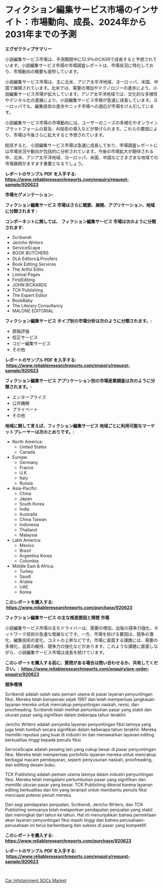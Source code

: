 <p><h1>フィクション編集サービス市場のインサイト：市場動向、成長、2024年から2031年までの予測</h1></p><p><strong>エグゼクティブサマリー</strong></p>
<p><p>小説編集サービス市場は、予測期間中に12.9％のCAGRで成長すると予想されています。小説編集サービス市場の市場調査レポートは、市場状況に特化しており、市場動向の概要も提供しています。</p><p>小説編集サービス市場は、主に北米、アジア太平洋地域、ヨーロッパ、米国、中国で展開されています。北米では、需要の増加やテクノロジーの進歩により、小説編集サービス市場が拡大しています。アジア太平洋地域では、文化的な多様性やデジタル化の進展により、小説編集サービス市場が急速に成長しています。ヨーロッパでも、編集技術の進歩やニッチ市場への適応が市場をけん引しています。</p><p>小説編集サービス市場の市場動向には、ユーザーのニーズの多様化やオンラインプラットフォームの普及、AI技術の導入などが挙げられます。これらの要因により、市場は今後さらに拡大すると予想されています。</p><p>総括すると、小説編集サービス市場は急速に成長しており、市場調査レポートには市場状況や動向が包括的に分析されています。今後の市場拡大が期待される中、北米、アジア太平洋地域、ヨーロッパ、米国、中国などさまざまな地域での市場展開がますます重要となるでしょう。</p></p>
<p><strong>レポートのサンプル PDF を入手する: <a href="https://www.reliableresearchreports.com/enquiry/request-sample/920623">https://www.reliableresearchreports.com/enquiry/request-sample/920623</a></strong></p>
<p><strong>市場セグメンテーション:</strong></p>
<p><strong> フィクション編集サービス 市場はさらに概要、展開、アプリケーション、地域に分類されます :</strong></p>
<p><strong>コンポーネントに関しては、 フィクション編集サービス 市場は次のように分類されます: &nbsp;</strong></p>
<p><ul><li>Scribendi</li><li>Jericho Writers</li><li>ServiceScape</li><li>BOOK BUTCHERS</li><li>DLA Editors＆Proofers</li><li>Book Editing Services</li><li>The Artful Edito</li><li>Liminal Pages</li><li>FirstEditing</li><li>JOHN RICKARDS</li><li>TCK Publishing</li><li>The Expert Editor</li><li>BookBaby</li><li>The Literary Consultancy</li><li>MALONE EDITORIAL</li></ul></p>
<p><strong> フィクション編集サービス タイプ別の市場分析は次のように分類されます。:</strong></p>
<p><ul><li>原稿評価</li><li>校正サービス</li><li>コピー編集サービス</li><li>その他</li></ul></p>
<p><strong>レポートのサンプル PDF を入手する: &nbsp;<a href="https://www.reliableresearchreports.com/enquiry/request-sample/920623">https://www.reliableresearchreports.com/enquiry/request-sample/920623</a></strong></p>
<p><strong> フィクション編集サービス アプリケーション別の市場産業調査は次のように分類されます。:</strong></p>
<p><ul><li>エンタープライズ</li><li>公共機関</li><li>プライベート</li><li>その他</li></ul></p>
<p><strong>地域に関して言えば、フィクション編集サービス 地域ごとに利用可能なマーケットプレーヤーは次のとおりです。:</strong></p>
<p><ul>
    <li>
        North America:
        <ul>
            <li>United States</li>
            <li>Canada</li>
        </ul>
    </li>
    <li>
        Europe:
        <ul>
            <li>Germany</li>
            <li>France</li>
            <li>U.K.</li>
            <li>Italy</li>
            <li>Russia</li>
        </ul>
    </li>
    <li>
        Asia-Pacific:
        <ul>
            <li>China</li>
            <li>Japan</li>
            <li>South Korea</li>
            <li>India</li>
            <li>Australia</li>
            <li>China Taiwan</li>
            <li>Indonesia</li>
            <li>Thailand</li>
            <li>Malaysia</li>
        </ul>
    </li>
    <li>
        Latin America:
        <ul>
            <li>Mexico</li>
            <li>Brazil</li>
            <li>Argentina Korea</li>
            <li>Colombia</li>
        </ul>
    </li>
    <li>
        Middle East & Africa:
        <ul>
            <li>Turkey</li>
            <li>Saudi</li>
            <li>Arabia</li>
            <li>UAE</li>
            <li>Korea</li>
        </ul>
    </li>
    </ul></p>
<p><strong>このレポートを購入する: &nbsp;<a href="https://www.reliableresearchreports.com/purchase/920623">https://www.reliableresearchreports.com/purchase/920623</a></strong></p>
<p><strong>フィクション編集サービス の主な推進要因と障壁 市場</strong></p>
<p><p>小説編集サービス市場の主なドライバーは、需要の増加、出版の競争力強化、ネットワーク技術の急速な発展などです。一方、市場を妨げる要因は、競争の激化、編集技術の変化、コストの上昇などです。市場に直面する課題には、需要の多様化、品質の維持、競争力の強化などがあります。このような課題に直面しながら、小説編集サービス市場は成長を続けています。</p></p>
<p><strong>このレポートを購入する前に、質問がある場合は問い合わせるか、共有してください。:&nbsp; <a href="https://www.reliableresearchreports.com/enquiry/pre-order-enquiry/920623">https://www.reliableresearchreports.com/enquiry/pre-order-enquiry/920623</a></strong></p>
<p><strong>競争環境</strong></p>
<p><p>Scribendi adalah salah satu pemain utama di pasar layanan penyuntingan fiksi. Mereka telah beroperasi sejak 1997 dan telah memperluas jangkauan layanan mereka untuk mencakup penyuntingan naskah, revisi, dan proofreading. Scribendi telah melihat pertumbuhan pasar yang stabil dan ukuran pasar yang signifikan dalam beberapa tahun terakhir.</p><p>Jericho Writers adalah penyedia layanan penyuntingan fiksi lainnya yang juga telah tumbuh secara signifikan dalam beberapa tahun terakhir. Mereka memiliki reputasi yang kuat di industri ini dan menawarkan layanan editing berkualitas tinggi kepada penulis fiksi.</p><p>ServiceScape adalah pesaing lain yang cukup besar di pasar penyuntingan fiksi. Mereka telah memperluas portofolio layanan mereka untuk mencakup berbagai macam pembayaran, seperti penyusunan naskah, proofreading, dan editting desain buku.</p><p>TCK Publishing adalah pemain utama lainnya dalam industri penyuntingan fiksi. Mereka telah mengalami pertumbuhan pasar yang signifikan dan memiliki ukuran pasar yang besar. TCK Publishing dikenal karena layanan editing berkualitas dan tim yang terampil untuk membantu penulis fiksi mencapai potensi penuh mereka.</p><p>Dari segi pendapatan penjualan, Scribendi, Jericho Writers, dan TCK Publishing semuanya telah melaporkan pendapatan penjualan yang stabil dan meningkat dari tahun ke tahun. Hal ini menunjukkan bahwa permintaan akan layanan penyuntingan fiksi masih tinggi dan bahwa perusahaan-perusahaan ini terus berkembang dan sukses di pasar yang kompetitif.</p></p>
<p><strong>このレポートを購入する: &nbsp; <a href="https://www.reliableresearchreports.com/purchase/920623">https://www.reliableresearchreports.com/purchase/920623</a></strong></p>
<p><strong>レポートのサンプル PDF を入手する: &nbsp;<a href="https://www.reliableresearchreports.com/enquiry/request-sample/920623">https://www.reliableresearchreports.com/enquiry/request-sample/920623</a></strong><strong></strong></p>
<p>&nbsp;</p>
<p><p><a href="https://github.com/seekum/Market-Research-Report-List-1/blob/main/car-infotainment-socs-market.md">Car Infotainment SOCs Market</a></p></p>